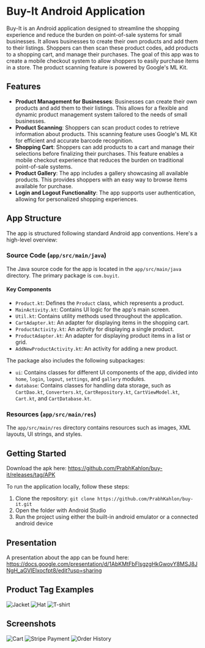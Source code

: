 # Buy-It Android Application

Buy-It is an Android application designed to streamline the shopping experience and reduce the burden on point-of-sale systems for small businesses. It allows businesses to create their own products and add them to their listings. Shoppers can then scan these product codes, add products to a shopping cart, and manage their purchases. The goal of this app was to create a mobile checkout system to allow shoppers to easily purchase items in a store. The product scanning feature is powered by Google's ML Kit.

## Features

- **Product Management for Businesses**: Businesses can create their own products and add them to their listings. This allows for a flexible and dynamic product management system tailored to the needs of small businesses.
- **Product Scanning**: Shoppers can scan product codes to retrieve information about products. This scanning feature uses Google's ML Kit for efficient and accurate barcode recognition.
- **Shopping Cart**: Shoppers can add products to a cart and manage their selections before finalizing their purchases. This feature enables a mobile checkout experience that reduces the burden on traditional point-of-sale systems.
- **Product Gallery**: The app includes a gallery showcasing all available products. This provides shoppers with an easy way to browse items available for purchase.
- **Login and Logout Functionality**: The app supports user authentication, allowing for personalized shopping experiences.

## App Structure

The app is structured following standard Android app conventions. Here's a high-level overview:

### Source Code (`app/src/main/java`)

The Java source code for the app is located in the `app/src/main/java` directory. The primary package is `com.buyit`.

#### Key Components

- `Product.kt`: Defines the `Product` class, which represents a product.
- `MainActivity.kt`: Contains UI logic for the app's main screen.
- `Util.kt`: Contains utility methods used throughout the application.
- `CartAdapter.kt`: An adapter for displaying items in the shopping cart.
- `ProductActivity.kt`: An activity for displaying a single product.
- `ProductAdapter.kt`: An adapter for displaying product items in a list or grid.
- `AddNewProductActivity.kt`: An activity for adding a new product.

The package also includes the following subpackages:

- `ui`: Contains classes for different UI components of the app, divided into `home`, `login`, `logout`, `settings`, and `gallery` modules.
- `database`: Contains classes for handling data storage, such as `CartDao.kt`, `Converters.kt`, `CartRepository.kt`, `CartViewModel.kt`, `Cart.kt`, and `CartDatabase.kt`.

### Resources (`app/src/main/res`)

The `app/src/main/res` directory contains resources such as images, XML layouts, UI strings, and styles.

## Getting Started

Download the apk here: https://github.com/PrabhKahlon/buy-it/releases/tag/APK

To run the application locally, follow these steps:

1. Clone the repository: `git clone https://github.com/PrabhKahlon/buy-it.git`
2. Open the folder with Android Studio
3. Run the project using either the built-in android emulator or a connected android device

## Presentation

A presentation about the app can be found here: https://docs.google.com/presentation/d/1AbKMtFbFlsgzgHkGwovY8MSJ8JNgH_aGVIElxocfpt8/edit?usp=sharing

## Product Tag Examples

![Jacket](./documentation/images/jacket.png)
![Hat](./documentation/images/hat.png)
![T-shirt](./documentation/images/shirt.png)

## Screenshots

![Cart](./documentation/images/cart.png)
![Stripe Payment](./documentation/images/stripe.png)
![Order History](./documentation/images/history.png)
